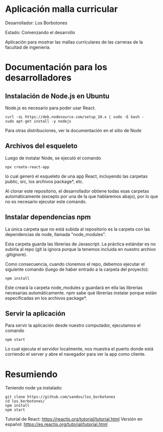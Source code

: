 # Aplicación malla curricular

Desarrollador: Los Borbotones

Estado: Comenzando el desarrollo

Aplicación para mostrar las mallas curriculares de las carreras de
la facultad de ingeniería.

# Documentación para los desarrolladores

## Instalación de Node.js en Ubuntu

Node.js es necesario para poder usar React.


```
curl -sL https://deb.nodesource.com/setup_10.x | sudo -E bash -
sudo apt-get install -y nodejs
```
Para otras distribuciones, ver la documentación en el sitio de Node 

## Archivos del esqueleto

Luego de instalar Node, se ejecutó el comando

    npx create-react-app

lo cual generó el esqueleto de una app React, incluyendo las
carpetas public, src, los archivos package\*, etc.


Al clonar este repositorio, el desarrollador obtiene todas
esas carpetas automáticamente (excepto por una de la que
hablaremos abajo), por lo que no es necesario
ejecutar este comando.

## Instalar dependencias npm

La única carpeta que no está subida al repositorio es la
carpeta con las dependencias de node, llamada "node_modules".

Esta carpeta guarda las librerías de Javascript. La práctica
estándar es no subirla al repo (git la ignora porque la tenemos
incluida en nuestro archivo .gitignore).

Como consecuencia, cuando clonemos el repo, debemos ejecutar el
siguiente comando (luego de haber entrado a la carpeta del
proyecto):

    npm install

Este creará la carpeta node_modules y guardará en ella las librerías
necesarias automáticamente. npm sabe qué librerías instalar porque
están especificadas en los archivos package\*.

## Servir la aplicación

Para servir la aplicación desde nuestro computador, ejecutamos el
comando

    npm start

Lo cual ejecuta el servidor localmente, nos muestra el puerto 
donde está corriendo el server y abre el navegador para ver
la app como cliente.


# Resumiendo

Teniendo node ya instalado:

    git clone https://github.com/sandov/los_borbotones
    cd los_borbotones/
    npm install
    npm start

Tutorial de React: https://reactjs.org/tutorial/tutorial.html
Versión en español: https://es.reactjs.org/tutorial/tutorial.html




